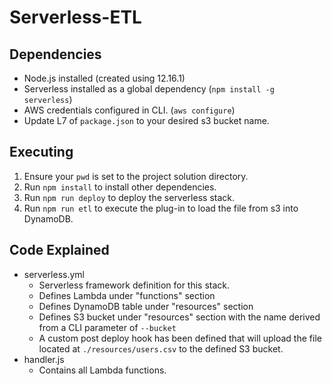 # Serverless-ETL

## Dependencies
- Node.js installed (created using 12.16.1)
- Serverless installed as a global dependency (`npm install -g serverless`)
- AWS credentials configured in CLI. (`aws configure`)
- Update L7 of `package.json` to your desired s3 bucket name. 

## Executing
1. Ensure your `pwd` is set to the project solution directory.
2. Run `npm install` to install other dependencies.
3. Run `npm run deploy` to deploy the serverless stack.
4. Run `npm run etl` to execute the plug-in to load the file from s3 into DynamoDB.

## Code Explained
- serverless.yml 
    - Serverless framework definition for this stack.
    - Defines Lambda under "functions" section
    - Defines DynamoDB table under "resources" section
    - Defines S3 bucket under "resources" section with the name derived from a CLI parameter of `--bucket`
    - A custom post deploy hook has been defined that will upload the file located at `./resources/users.csv` to the defined S3 bucket.
- handler.js
    - Contains all Lambda functions.